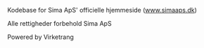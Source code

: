 Kodebase for Sima ApS' officielle hjemmeside (www.simaaps.dk)

Alle rettigheder forbehold Sima ApS

Powered by Virketrang
